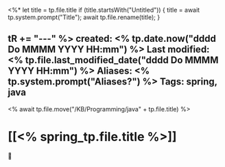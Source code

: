 <%*
  let title = tp.file.title
  if (title.startsWith("Untitled")) {
    title = await tp.system.prompt("Title");
    await tp.file.rename(title);
  } 
  
  tR += "---"
%>
created: <% tp.date.now("dddd Do MMMM YYYY HH:mm") %>
Last modified: <% tp.file.last_modified_date("dddd Do MMMM YYYY HH:mm") %>
Aliases: <% tp.system.prompt("Aliases?") %>
Tags: spring, java
---
<% await tp.file.move("/KB/Programming/java" + tp.file.title) %>
# [[<% spring_tp.file.title %>]]

📌 

